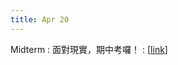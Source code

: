 ```yaml
---
title: Apr 20
---
```


Midterm
: 面對現實，期中考囉！
  : [[link](https://colab.research.google.com/drive/1IOjAqQbNu0VI2OsJj9Q52Ai_1ugAZkeV?usp=sharing)]

